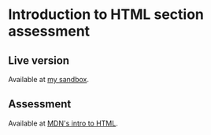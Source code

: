 # Introduction to HTML section assessment

## Live version
Available at [my sandbox](https://codesandbox.io/s/html-assessment-2-structuring-a-page-of-content-vv4qmj).

## Assessment
Available at [MDN's intro to HTML](https://developer.mozilla.org/en-US/docs/Learn/HTML/Introduction_to_HTML/Structuring_a_page_of_content).